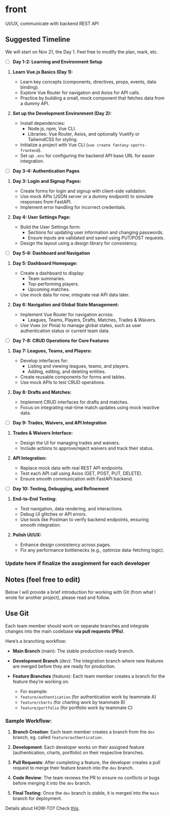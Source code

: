 # front
UI/UX, communicate with backend REST API

## Suggested Timeline

We will start on Nov 21, the Day 1. Feel free to modify the plan, mark, etc.

- [ ] **Day 1-2: Learning and Environment Setup**

1. **Learn Vue.js Basics (Day 1):**
   - Learn key concepts (components, directives, props, events, data binding).
   - Explore Vue Router for navigation and Axios for API calls.
   - Practice by building a small, mock component that fetches data from a dummy API.

2. **Set up the Development Environment (Day 2):**
   - Install dependencies:
     - Node.js, npm, Vue CLI.
     - Libraries: Vue Router, Axios, and optionally Vuetify or TailwindCSS for styling.
   - Initialize a project with Vue CLI (`vue create fantasy-sports-frontend`).
   - Set up `.env` for configuring the backend API base URL for easier integration.

- [ ] **Day 3-4: Authentication Pages**

1. **Day 3: Login and Signup Pages:**
   - Create forms for login and signup with client-side validation.
   - Use mock APIs (JSON server or a dummy endpoint) to simulate responses from FastAPI.
   - Implement error handling for incorrect credentials.

2. **Day 4: User Settings Page:**
   - Build the User Settings form:
     - Sections for updating user information and changing passwords.
     - Ensure inputs are validated and saved using PUT/POST requests.
   - Design the layout using a design library for consistency.

- [ ] **Day 5-6: Dashboard and Navigation**

1. **Day 5: Dashboard Homepage:**
   - Create a dashboard to display:
     - Team summaries.
     - Top-performing players.
     - Upcoming matches.
   - Use mock data for now; integrate real API data later.

2. **Day 6: Navigation and Global State Management:**
   - Implement Vue Router for navigation across:
     - Leagues, Teams, Players, Drafts, Matches, Trades & Waivers.
   - Use Vuex (or Pinia) to manage global states, such as user authentication status or current team data.

- [ ] **Day 7-8: CRUD Operations for Core Features**

1. **Day 7: Leagues, Teams, and Players:**
   - Develop interfaces for:
     - Listing and viewing leagues, teams, and players.
     - Adding, editing, and deleting entities.
   - Create reusable components for forms and tables.
   - Use mock APIs to test CRUD operations.

2. **Day 8: Drafts and Matches:**
   - Implement CRUD interfaces for drafts and matches.
   - Focus on integrating real-time match updates using mock reactive data.

- [ ] **Day 9: Trades, Waivers, and API Integration**

1. **Trades & Waivers Interface:**
   - Design the UI for managing trades and waivers.
   - Include actions to approve/reject waivers and track their status.

2. **API Integration:**
   - Replace mock data with real REST API endpoints.
   - Test each API call using Axios (GET, POST, PUT, DELETE).
   - Ensure smooth communication with FastAPI backend.

- [ ] **Day 10: Testing, Debugging, and Refinement**

1. **End-to-End Testing:**
   - Test navigation, data rendering, and interactions.
   - Debug UI glitches or API errors.
   - Use tools like Postman to verify backend endpoints, ensuring smooth integration.

2. **Polish UI/UX:**
   - Enhance design consistency across pages.
   - Fix any performance bottlenecks (e.g., optimize data-fetching logic).

### Update here if finalize the assginment for each developer

## Notes (feel free to edit)

Below I will provide a brief introduction for working with Git (from what I wrote for another project), please read and follow.

## Use Git

Each team member should work on separate branches and integrate changes into the main codebase **via pull requests (PRs)**.

Here’s a branching workflow:

- **Main Branch** (main): The stable production-ready branch.

- **Development Branch** (dev): The integration branch where new features are merged before they are ready for production.

- **Feature Branches** (feature): Each team member creates a branch for the feature they’re working on.
  - For example:
  - `feature/authentication` (for authentication work by teammate A)
  - `feature/charts` (for charting work by teammate B)
  - `feature/portfolio` (for portfolio work by teammate C)

### Sample Workflow:

1. **Branch Creation**: Each team member creates a branch from the `dev` branch, eg. called `feature/authentication`.

2. **Development**: Each developer works on their assigned feature (authentication, charts, portfolio) on their respective branches.

3. **Pull Requests**: After completing a feature, the developer creates a pull request to merge their feature branch into the `dev` branch.

4. **Code Review**: The team reviews the PR to ensure no conflicts or bugs before merging it into the `dev` branch.

5. **Final Testing**: Once the `dev` branch is stable, it is merged into the `main` branch for deployment.

Details about HOW-TO? Check [this](./How_to_new_a_branch.md).
